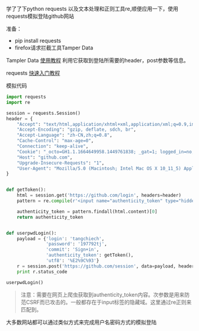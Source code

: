 学了了下python requests 以及文本处理和正则工具re,顺便应用一下，使用requests模拟登陆github网站

准备：
- pip install requests
- firefox请求拦截工具Tamper Data

<p>
Tampler Data <a href='http://www.funboxpower.com/tamper_data_xss_sql_injection'>使用教程</a>
利用它获取到登陆所需要的header，post参数等信息。
</p>

<p>
requests <a href='http://docs.python-requests.org/en/master/'>快速入门教程</a>
</p>

模拟代码
```python
import requests
import re

session = requests.Session()
header = {
    "Accept": "text/html,application/xhtml+xml,application/xml;q=0.9,image/webp,*/*;q=0.8",
    "Accept-Encoding": "gzip, deflate, sdch, br",
    "Accept-Language": "zh-CN,zh;q=0.8",
    "Cache-Control": "max-age=0",
    "Connection": "keep-alive",
    "Cookie": "_octo=GH1.1.1664649958.1449761838; _gat=1; logged_in=no; _gh_sess=eyJsYXN0X3dyaXRlIjoxNDcyODA4MTE1NzQ5LCJzZXNzaW9uX2lkIjoiZGU3OTQ1MWE0YjQyZmI0NmNhYjM2MzU2MWQ4NzM0N2YiLCJjb250ZXh0IjoiLyIsInNweV9yZXBvIjoiY25vZGVqcy9ub2RlY2x1YiIsInNweV9yZXBvX2F0IjoxNDcyODA3ODg0LCJyZWZlcnJhbF9jb2RlIjoiaHR0cHM6Ly9naXRodWIuY29tLyIsIl9jc3JmX3Rva2VuIjoiTllUd3lDdXNPZmtyYmRtUDdCQWtpQzZrNm1DVDhmY3FPbHJEL0U3UExGaz0iLCJmbGFzaCI6eyJkaXNjYXJkIjpbXSwiZmxhc2hlcyI6eyJhbmFseXRpY3NfbG9jYXRpb25fcXVlcnlfc3RyaXAiOiJ0cnVlIn19fQ%3D%3D--91c34b792ded05823f11c6fe8415de24aaa12482; _ga=GA1.2.1827381736.1472542826; tz=Asia%2FShanghai",
    "Host": "github.com",
    "Upgrade-Insecure-Requests": "1",
    "User-Agent": "Mozilla/5.0 (Macintosh; Intel Mac OS X 10_11_5) AppleWebKit/537.36 (KHTML, like Gecko) Chrome/52.0.2743.116 Safari/537.36",
}


def getToken():
    html = session.get('https://github.com/login', headers=header)
    pattern = re.compile(r'<input name="authenticity_token" type="hidden" value="(.*)" />')

    authenticity_token = pattern.findall(html.content)[0]
    return authenticity_token


def userpwdLogin():
    payload = {'login': 'tangchiech',
               'password': '197792tj',
               'commit': 'Sign+in',
               'authenticity_token': getToken(),
               'utf8': '%E2%9C%93'}
    r = session.post('https://github.com/session', data=payload, headers=header)
    print r.status_code

userpwdLogin()

```

> 注意：需要在网页上爬虫获取到authenticity_token内容。次参数是用来防范CSRF而已攻击的。一般都存在于input标签的隐藏域。这里通过re正则来匹配到。

大多数网站都可以通过类似方式来完成用户名密码方式的模拟登陆


